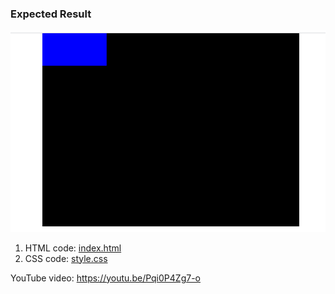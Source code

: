 ### Expected Result

<img src="./survey.gif"/>

1. HTML code: [index.html](./index.html)
2. CSS code: [style.css](./style.css)

YouTube video: https://youtu.be/Pqi0P4Zg7-o
